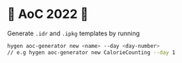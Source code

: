 # :christmas_tree: AoC 2022 :christmas_tree:

Generate `.idr` and `.ipkg` templates by running

```bash
hygen aoc-generator new <name> --day <day-number>
// e.g hygen aoc-generator new CalorieCounting --day 1
```
